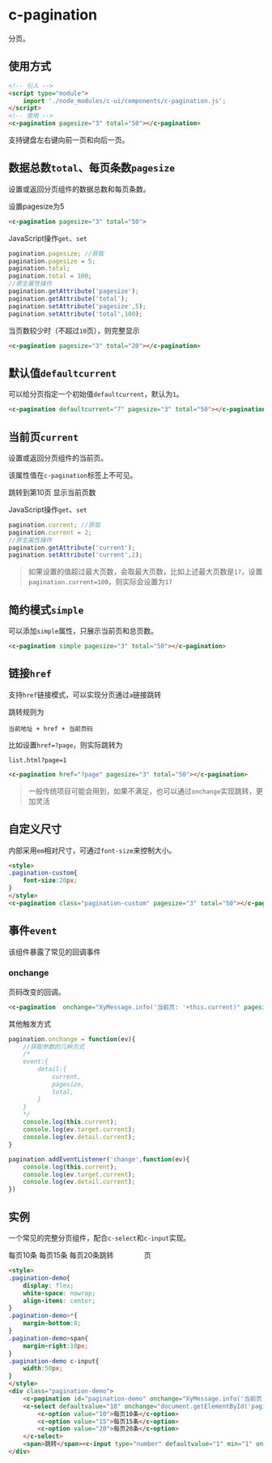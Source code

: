 # c-pagination

分页。

## 使用方式

```html
<!-- 引入 -->
<script type="module">
    import './node_modules/c-ui/components/c-pagination.js';
</script>
<!-- 使用 -->
<c-pagination pagesize="3" total="50"></c-pagination>
```

支持键盘左右键向前一页和向后一页。

## 数据总数`total`、每页条数`pagesize`

设置或返回分页组件的数据总数和每页条数。

<c-pagination pagesize="3" total="50"></c-pagination>
<c-button type="primary" onclick="this.previousElementSibling.pagesize=5">设置pagesize为5</c-button>

```html
<c-pagination pagesize="3" total="50">
```

JavaScript操作`get`、`set`

```js
pagination.pagesize; //获取
pagination.pagesize = 5;
pagination.total;
pagination.total = 100;
//原生属性操作
pagination.getAttribute('pagesize');
pagination.getAttribute('total');
pagination.setAttribute('pagesize',5);
pagination.setAttribute('total',100);
```

当页数较少时（不超过`10`页），则完整显示

<c-pagination pagesize="3" total="20"></c-pagination>

```html
<c-pagination pagesize="3" total="20"></c-pagination>
```

## 默认值`defaultcurrent`

可以给分页指定一个初始值`defaultcurrent`，默认为`1`。

<c-pagination defaultcurrent="7" pagesize="3" total="50"></c-pagination>

```html
<c-pagination defaultcurrent="7" pagesize="3" total="50"></c-pagination>
```

## 当前页`current`

设置或返回分页组件的当前页。

该属性值在`c-pagination`标签上不可见。

<c-pagination pagesize="3" total="50"></c-pagination>
<c-button type="primary" onclick="this.previousElementSibling.current=10">跳转到第10页</c-button>
<c-button type="primary" onclick="XyMessage.info('当前value: '+this.previousElementSibling.previousElementSibling.current)">显示当前页数</c-button>

JavaScript操作`get`、`set`

```js
pagination.current; //获取
pagination.current = 2;
//原生属性操作
pagination.getAttribute('current');
pagination.setAttribute('current',2);
```

> 如果设置的值超过最大页数，会取最大页数，比如上述最大页数是`17`，设置`pagination.current=100`，则实际会设置为`17`

## 简约模式`simple`

可以添加`simple`属性，只展示当前页和总页数。

<c-pagination simple pagesize="3" total="50"></c-pagination>

```html
<c-pagination simple pagesize="3" total="50"></c-pagination>
```

## 链接`href`

支持`href`链接模式，可以实现分页通过`a`链接跳转

跳转规则为

```
当前地址 + href + 当前页码
```

比如设置`href=?page`，则实际跳转为

```
list.html?page=1
```

<c-pagination href="?page" pagesize="3" total="50"></c-pagination>

```html
<c-pagination href="?page" pagesize="3" total="50"></c-pagination>
```

> 一般传统项目可能会用到，如果不满足，也可以通过`onchange`实现跳转，更加灵活

## 自定义尺寸

内部采用`em`相对尺寸，可通过`font-size`来控制大小。

<style>
.pagination-custom{
    font-size:20px;
}
</style>
<c-pagination class="pagination-custom" pagesize="3" total="50"></c-pagination>

```html
<style>
.pagination-custom{
    font-size:20px;
}
</style>
<c-pagination class="pagination-custom" pagesize="3" total="50"></c-pagination>
```

## 事件`event`

该组件暴露了常见的回调事件

### onchange

页码改变的回调。

<c-pagination  onchange="XyMessage.info('当前页: '+this.current)" pagesize="3" total="50"></c-pagination>

```html
<c-pagination  onchange="XyMessage.info('当前页: '+this.current)" pagesize="3" total="50"></c-pagination>
```

其他触发方式

```js
pagination.onchange = function(ev){
    //获取参数的几种方式
    /*
    event:{
        detail:{
            current,
            pagesize,
            total,
        }
    }
    */
    console.log(this.current);
    console.log(ev.target.current);
    console.log(ev.detail.current);
}

pagination.addEventListener('change',function(ev){
    console.log(this.current);
    console.log(ev.target.current);
    console.log(ev.detail.current);
})
```

## 实例

一个常见的完整分页组件，配合`c-select`和`c-input`实现。

<style>
.pagination-demo{
    display: flex;
    white-space: nowrap;
    align-items: center;
}
.pagination-demo>*{
    margin-bottom:0;
}
.pagination-demo>span{
    margin-right:10px;
}
.pagination-demo c-input{
    width:50px;
}
</style>

<div class="pagination-demo">
    <c-pagination id="pagination-demo" onchange="XyMessage.info('当前页: '+this.current)" pagesize="10" total="200"></c-pagination>
    <c-select defaultvalue="10" onchange="this.previousElementSibling.pagesize=this.value">
        <c-option value="10">每页10条</c-option>
        <c-option value="15">每页15条</c-option>
        <c-option value="20">每页20条</c-option>
    </c-select>
    <span>跳转</span><c-input type="number" defaultvalue="1" min="1" onchange="document.getElementById('pagination-demo').current = this.value"></c-input><span>页</span>
</div>

```html
<style>
.pagination-demo{
    display: flex;
    white-space: nowrap;
    align-items: center;
}
.pagination-demo>*{
    margin-bottom:0;
}
.pagination-demo>span{
    margin-right:10px;
}
.pagination-demo c-input{
    width:50px;
}
</style>
<div class="pagination-demo">
    <c-pagination id="pagination-demo" onchange="XyMessage.info('当前页: '+this.current)" pagesize="10" total="200"></c-pagination>
    <c-select defaultvalue="10" onchange="document.getElementById('pagination-demo').pagesize=this.value">
        <c-option value="10">每页10条</c-option>
        <c-option value="15">每页15条</c-option>
        <c-option value="20">每页20条</c-option>
    </c-select>
    <span>跳转</span><c-input type="number" defaultvalue="1" min="1" onchange="document.getElementById('pagination-demo').current = this.value"></c-input><span>页</span>
</div>
```